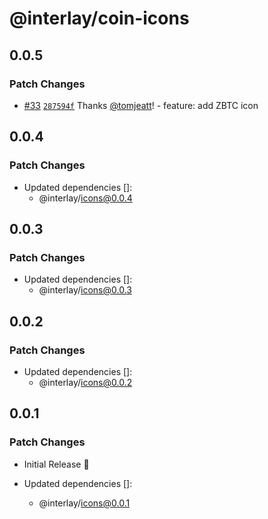 # @interlay/coin-icons

## 0.0.5

### Patch Changes

- [#33](https://github.com/interlay/ui/pull/33) [`287594f`](https://github.com/interlay/ui/commit/287594f1e6b31cd65d7263b7e9fa73f51034bc66) Thanks [@tomjeatt](https://github.com/tomjeatt)! - feature: add ZBTC icon

## 0.0.4

### Patch Changes

- Updated dependencies []:
  - @interlay/icons@0.0.4

## 0.0.3

### Patch Changes

- Updated dependencies []:
  - @interlay/icons@0.0.3

## 0.0.2

### Patch Changes

- Updated dependencies []:
  - @interlay/icons@0.0.2

## 0.0.1

### Patch Changes

- Initial Release 🎉

- Updated dependencies []:
  - @interlay/icons@0.0.1
